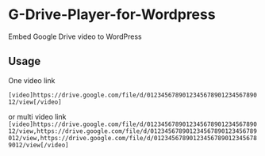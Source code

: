 # G-Drive-Player-for-Wordpress
Embed Google Drive video to WordPress

## Usage
One video link

```[video]https://drive.google.com/file/d/012345678901234567890123456789012/view[/video]```

or multi video link
```[video]https://drive.google.com/file/d/012345678901234567890123456789012/view,https://drive.google.com/file/d/012345678901234567890123456789012/view,https://drive.google.com/file/d/012345678901234567890123456789012/view[/video]```

